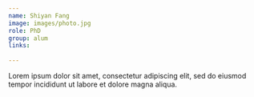 ```yaml
---
name: Shiyan Fang
image: images/photo.jpg
role: PhD
group: alum
links:
  
---
```


Lorem ipsum dolor sit amet, consectetur adipiscing elit, sed do eiusmod tempor incididunt ut labore et dolore magna aliqua.

